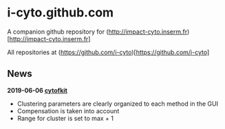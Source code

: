 # i-cyto.github.com

A companion github repository for (http://impact-cyto.inserm.fr)[http://impact-cyto.inserm.fr]

All repositories at (https://github.com/i-cyto)[https://github.com/i-cyto]

## News

**2019-06-06 [cytofkit](https://github.com/i-cyto/cytofkit)**
  - Clustering parameters are clearly organized to each method in the GUI
  - Compensation is taken into account
  - Range for cluster is set to max + 1
